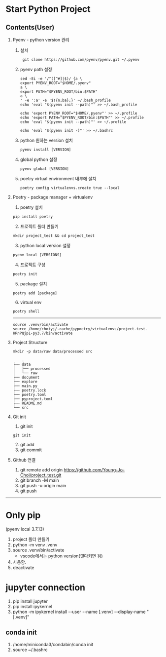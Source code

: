 # Start Python Project
## Contents(User)
1. Pyenv - python version 관리 
    1. 설치
        ```
         git clone https://github.com/pyenv/pyenv.git ~/.pyenv
         ```
    2. pyenv path 설정
        ```
        sed -Ei -e '/^([^#]|$)/ {a \
        export PYENV_ROOT="$HOME/.pyenv"
        a \
        export PATH="$PYENV_ROOT/bin:$PATH"
        a \
        ' -e ':a' -e '$!{n;ba};}' ~/.bash_profile
        echo 'eval "$(pyenv init --path)"' >> ~/.bash_profile

        echo 'export PYENV_ROOT="$HOME/.pyenv"' >> ~/.profile
        echo 'export PATH="$PYENV_ROOT/bin:$PATH"' >> ~/.profile
        echo 'eval "$(pyenv init --path)"' >> ~/.profile

        echo 'eval "$(pyenv init -)"' >> ~/.bashrc
        ```
    3. python 원하는 version 설치
        ```
        pyenv install [VERSION]
        ```
    4. global python  설정
        ```
        pyenv global [VERSION]
        ```
    5. poetry virtual environment 내부에 설치
        ```
        poetry config virtualenvs.create true --local
        ```

2. Poetry - package manager + virtualenv
    1. poetry 설치
    ```
    pip install poetry
    ```
    2. 프로젝트 폴더 만들기
    ```
    mkdir project_test && cd project_test
    ```
    3. python local version 설정
    ```
    pyenv local [VERSIONS]
    ```
    4. 프로젝트 구성
    ```
    poetry init
    ```
    5. package 설치
    ```
    poetry add [package]
    ```
    6. virtual env 
    ```
    poetry shell
    ```
    -----
    ```
    source .venv/bin/activate
    source /home/choiyj/.cache/pypoetry/virtualenvs/project-test-KRnPQjp1-py3.7/bin/activate
    ```
3. Project Structure
    ```
    mkdir -p data/raw data/processed src
    ```

    ```
        .
    ├── data
    │   ├── processed
    │   └── raw
    ├── document
    ├── explore
    ├── main.py
    ├── poetry.lock
    ├── poetry.toml
    ├── pyproject.toml
    ├── README.md
    └── src
    ```
4. Git init
    1. git init
    ```
    git init
    ```
    2. git add
    3. git commit

5. Github 연결
    1. git remote add origin https://github.com/Young-Jo-Choi/project_test.git
    2. git branch -M main
    3. git push -u origin main
    4. git push

---
# Only pip
(pyenv local 3.7.13)
1. project 폴더 만들기
2. python -m venv .venv
3. source .venv/bin/activate 
    - vscode에서는 python version(껏다키면 됨)
4. 사용함.
5. deactivate

# jupyter connection
1. pip install jupyter
2. pip install ipykernel
3. python -m ipykernel install --user --name [.venv] --display-name "[.venv]"

## conda init
1. /home/miniconda3/condabin/conda init
2. source ~/.bashrc

